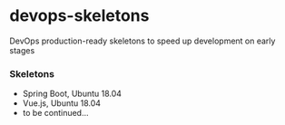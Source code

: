 # devops-skeletons
DevOps production-ready skeletons to speed up development on early stages

### Skeletons
* Spring Boot, Ubuntu 18.04
* Vue.js, Ubuntu 18.04
* to be continued...
